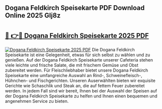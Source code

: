 ## Dogana Feldkirch Speisekarte PDF Download Online 2025 Glj8z

# <h2><a href="http://gccesqw.nevu.top/?p=Dogana+Feldkirch+Speisekarte">🔗 👉🔴 Dogana Feldkirch Speisekarte 2025 PDF</a></h2>

[![Dogana Feldkirch Speisekarte 2025 PDF](https://i.imgur.com/dBaPXMq.png)](http://gccesqw.nevu.top/?p=Dogana+Feldkirch+Speisekarte)
Die Dogana Feldkirch Speisekarte ist eine Gelegenheit, etwas für sich selbst zu wählen und zu genießen. Auf der Dogana Feldkirch Speisekarte unserer Cafeteria stehen viele leichte und frische Salate, die mit frischem Gemüse und Obst zubereitet werden. Für Fleischliebhaber bietet unsere Dogana Feldkirch Speisekarte eine umfangreiche Auswahl an Rind-, Schweinefleisch-, Hühnchen- und Fischgerichten. Unseren Auserwählten bieten wir exquisite Gerichte wie Schaschlik und Steak an, die auf fettem Feuer zubereitet werden. In jedem Fall sind wir bereit, Ihnen bei der Auswahl der Speisen auf der Dogana Feldkirch Speisekarte zu helfen und Ihnen einen bequemen und angenehmen Service zu bieten.
